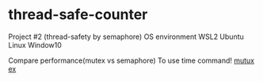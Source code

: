 # thread-safe-counter

Project #2 (thread-safety by semaphore)
OS environment WSL2 Ubuntu Linux Window10

Compare performance(mutex vs semaphore) 
To use time command!
[mutux ex](https://user-images.githubusercontent.com/84024206/121778926-335a6700-cbd4-11eb-8bf7-049be85b6bac.JPG)
